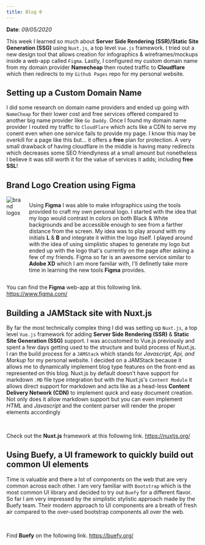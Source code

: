 ```yaml
---
title: Blog 0
---
```


**Date**: _09/05/2020_

This week I learned so much about **Server Side Rendering (SSR)/Static Site Generation (SSG)** using `Nuxt.js`, a top level `Vue.js` framework. I tried out a new design tool that allows creation for infographics & wireframes/mockups inside a web-app called `Figma`. Lastly, I configured my custom domain name from my domain provider **Namecheap** then routed traffic to **Cloudflare** which then redirects to my `Github Pages` repo for my personal website.

## Setting up a Custom Domain Name

I did some research on domain name providers and ended up going with `NameCheap` for their lower cost and free services offered compared to another big name provider like `Go Daddy`. Once I found my domain name provider I routed my traffic to `CloudFlare` which acts like a CDN to serve my conent even when one service fails to provide my page. I know this may be overkill for a page like this but... it offers a **free** plan for protection. A very small drawback of having cloudflare in the middle is having many redirects which decreases some SEO friendlyness at a small amount but nonetheless I believe it was still worth it for the value of services it adds; including **free SSL**!

## Brand Logo Creation using Figma

<div class="columns">
  <aside class="column is-one-quarter is-centered" style="max-width: 8rem;">
    <img src="/assets/2020/logos.png" alt="brand logos" />
  </aside>

  <p class="column">
    Using <strong>Figma</strong> I was able to make infographics using the tools provided to craft my own personal logo. I started with the idea that my logo would contrast in colors on both Black & White backgrounds and be accessible enough to see from a farther distance from the screen. My idea was to play around with my initials <strong>L</strong> & <strong>B</strong> and integrate it within the logo itself. I played around with the idea of using simplistic shapes to generate my logo but ended up with the logo that's currently on the page after asking a few of my friends. Figma so far is an awesome service similar to <strong>Adobe XD</strong> which I am more familar with, I'll definetly take more time in learning the new tools <strong>Figma</strong> provides.
  </p>
</div>

You can find the **Figma** web-app at this following link.
https://www.figma.com/

## Building a JAMStack site with Nuxt.js

By far the most technically complex thing I did was setting up `Nuxt.js`, a top level `Vue.js` framework for adding **Server Side Rendering (SSR)** & **Static Site Generation (SSG)** support. I was accustomed to Vue.js previously and spent a few days getting used to the structure and build process of Nuxt.js. I ran the build process for a `JAMStack` which stands for _Javascript, Api, and Markup_ for my personal website. I decided on a JAMStack because it allows me to dynamically implement blog type features on the front-end as represented on this blog. Nuxt.js by default doesn't have support for markdown `.MD` file type integration but with the Nuxt.js's `Content Module` it allows direct support for markdown and acts like as a head-less **Content Delivery Network (CDN)** to implement quick and easy document creation. Not only does it allow markdown support but you can even implement _HTML_ and _Javascript_ and the content parser will render the proper elements accordingly

<br>

Check out the **Nuxt.js** framework at this following link.
https://nuxtjs.org/

## Using Buefy, a UI framework to quickly build out common UI elements

Time is valuable and there a lot of components on the web that are very common across each other. I am very familiar with `Bootstrap` which is the most common UI library and decided to try out `Buefy` for a different flavor. So far I am very impressed by the simplistic stylistic approach made by the Buefy team. Their modern approach to UI components are a breath of fresh air compared to the over-used bootstrap components all over the web.

<br>

Find **Buefy** on the following link.
https://buefy.org/
